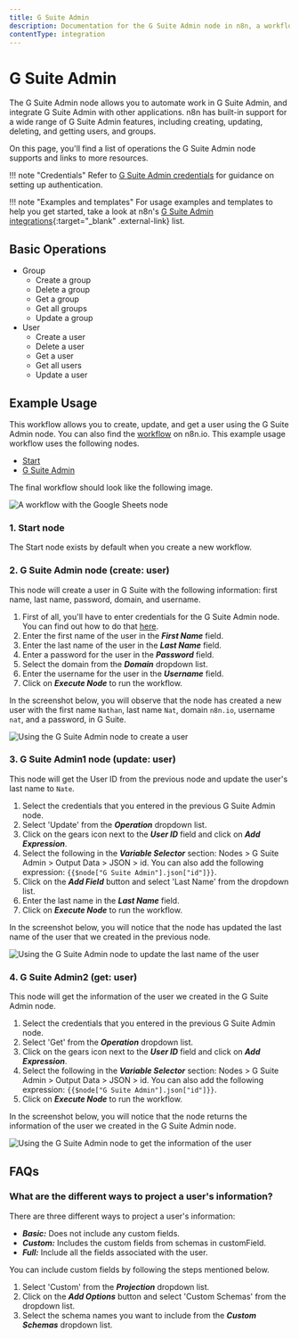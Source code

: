 ```yaml
---
title: G Suite Admin
description: Documentation for the G Suite Admin node in n8n, a workflow automation platform. Includes details of operations and configuration, and links to examples and credentials information.
contentType: integration
---
```


# G Suite Admin

The G Suite Admin node allows you to automate work in G Suite Admin, and integrate G Suite Admin with other applications. n8n has built-in support for a wide range of G Suite Admin features, including creating, updating, deleting, and getting users, and groups. 

On this page, you'll find a list of operations the G Suite Admin node supports and links to more resources.

!!! note "Credentials"
    Refer to [G Suite Admin credentials](/integrations/builtin/credentials/google/) for guidance on setting up authentication. 

!!! note "Examples and templates"
    For usage examples and templates to help you get started, take a look at n8n's [G Suite Admin integrations](https://n8n.io/integrations/google-workspace-admin/){:target="_blank" .external-link} list.



## Basic Operations

* Group
    * Create a group
    * Delete a group
    * Get a group
    * Get all groups
    * Update a group
* User
    * Create a user
    * Delete a user
    * Get a user
    * Get all users
    * Update a user

## Example Usage

This workflow allows you to create, update, and get a user using the G Suite Admin node. You can also find the [workflow](https://n8n.io/workflows/710) on n8n.io. This example usage workflow uses the following nodes.
- [Start](/integrations/builtin/core-nodes/n8n-nodes-base.start/)
- [G Suite Admin]()

The final workflow should look like the following image.

![A workflow with the Google Sheets node](/_images/integrations/builtin/app-nodes/gsuiteadmin/workflow.png)

### 1. Start node

The Start node exists by default when you create a new workflow.

### 2. G Suite Admin node (create: user)

This node will create a user in G Suite with the following information:  first name, last name, password, domain, and username.

1. First of all, you'll have to enter credentials for the G Suite Admin node. You can find out how to do that [here](/integrations/builtin/credentials/google/).
3. Enter the first name of the user in the ***First Name*** field.
4. Enter the last name of the user in the ***Last Name*** field.
5. Enter a password for the user in the ***Password*** field.
6. Select the domain from the ***Domain*** dropdown list.
7. Enter the username for the user in the ***Username*** field.
8. Click on ***Execute Node*** to run the workflow.

In the screenshot below, you will observe that the node has created a new user with the first name `Nathan`, last name `Nat`, domain `n8n.io`, username `nat`, and a password, in G Suite.

![Using the G Suite Admin node to create a user](/_images/integrations/builtin/app-nodes/gsuiteadmin/gsuiteadmin_node.png)


### 3. G Suite Admin1 node (update: user)

This node will get the User ID from the previous node and update the user's last name to `Nate`.

1. Select the credentials that you entered in the previous G Suite Admin node.
2. Select 'Update' from the ***Operation*** dropdown list.
3. Click on the gears icon next to the ***User ID*** field and click on ***Add Expression***.
4. Select the following in the ***Variable Selector*** section: Nodes > G Suite Admin > Output Data > JSON > id. You can also add the following expression: `{{$node["G Suite Admin"].json["id"]}}`.
5. Click on the ***Add Field*** button and select 'Last Name' from the dropdown list.
6. Enter the last name in the ***Last Name*** field.
7. Click on ***Execute Node*** to run the workflow.


In the screenshot below, you will notice that the node has updated the last name of the user that we created in the previous node.

![Using the G Suite Admin node to update the last name of the user](/_images/integrations/builtin/app-nodes/gsuiteadmin/gsuiteadmin1_node.png)


### 4. G Suite Admin2 (get: user)

This node will get the information of the user we created in the G Suite Admin node.

1. Select the credentials that you entered in the previous G Suite Admin node.
2. Select 'Get' from the ***Operation*** dropdown list.
3. Click on the gears icon next to the ***User ID*** field and click on ***Add Expression***.
4. Select the following in the ***Variable Selector*** section: Nodes > G Suite Admin > Output Data > JSON > id. You can also add the following expression: `{{$node["G Suite Admin"].json["id"]}}`.
5. Click on ***Execute Node*** to run the workflow.


In the screenshot below, you will notice that the node returns the information of the user we created in the G Suite Admin node.

![Using the G Suite Admin node to get the information of the user](/_images/integrations/builtin/app-nodes/gsuiteadmin/gsuiteadmin2_node.png)

## FAQs

### What are the different ways to project a user's information?

There are three different ways to project a user's information:

- ***Basic:*** Does not include any custom fields.
- ***Custom:*** Includes the custom fields from schemas in customField.
- ***Full:*** Include all the fields associated with the user.

You can include custom fields by following the steps mentioned below.
1. Select 'Custom' from the ***Projection*** dropdown list.
2. Click on the ***Add Options*** button and select 'Custom Schemas' from the dropdown list.
3. Select the schema names you want to include from the ***Custom Schemas*** dropdown list.

